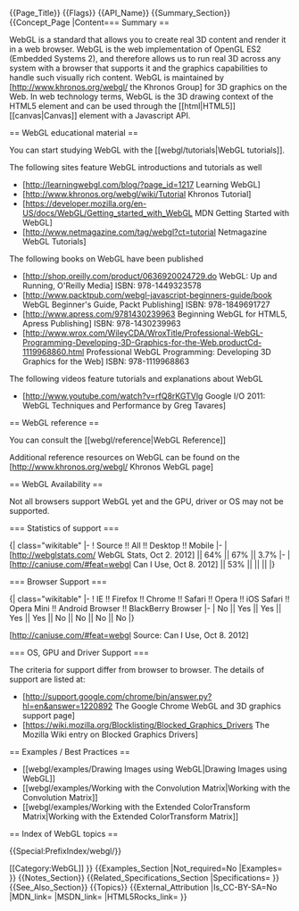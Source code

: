{{Page_Title}}
{{Flags}}
{{API_Name}}
{{Summary_Section}}
{{Concept_Page
|Content=== Summary ==


WebGL is a standard that allows you to create real 3D content and render it in a web browser. WebGL is the web implementation of OpenGL ES2 (Embedded Systems 2), and therefore allows us to run real 3D across any system with a browser that supports it and the graphics capabilities to handle such visually rich content. WebGL is maintained by [http://www.khronos.org/webgl/ the Khronos Group] for 3D graphics on the Web.  In web technology terms, WebGL is the 3D drawing context of the HTML5 <canvas> element and can be used through the [[html|HTML5]] [[canvas|Canvas]] element with a Javascript API.

== WebGL educational material ==

You can start studying WebGL with the [[webgl/tutorials|WebGL tutorials]].

The following sites feature WebGL introductions and tutorials as well

* [http://learningwebgl.com/blog/?page_id=1217 Learning WebGL]
* [http://www.khronos.org/webgl/wiki/Tutorial Khronos Tutorial]
* [https://developer.mozilla.org/en-US/docs/WebGL/Getting_started_with_WebGL MDN Getting Started with WebGL]
* [http://www.netmagazine.com/tag/webgl?ct=tutorial Netmagazine WebGL Tutorials]

The following books on WebGL have been published

* [http://shop.oreilly.com/product/0636920024729.do WebGL: Up and Running, O'Reilly Media] ISBN: 978-1449323578
* [http://www.packtpub.com/webgl-javascript-beginners-guide/book WebGL Beginner's Guide, Packt Publishing] ISBN: 978-1849691727
* [http://www.apress.com/9781430239963 Beginning WebGL for HTML5, Apress Publishing] ISBN: 978-1430239963
* [http://www.wrox.com/WileyCDA/WroxTitle/Professional-WebGL-Programming-Developing-3D-Graphics-for-the-Web.productCd-1119968860.html Professional WebGL Programming: Developing 3D Graphics for the Web] ISBN: 978-1119968863

The following videos feature tutorials and explanations about WebGL

* [http://www.youtube.com/watch?v=rfQ8rKGTVlg Google I/O 2011: WebGL Techniques and Performance by Greg Tavares]

== WebGL reference ==

You can consult the [[webgl/reference|WebGL Reference]] 

Additional reference resources on WebGL can be found on the [http://www.khronos.org/webgl/ Khronos WebGL page]

== WebGL Availability ==

Not all browsers support WebGL yet and the GPU, driver or OS may not be supported.

=== Statistics of support ===

{| class="wikitable"
|-
! Source !! All !! Desktop !! Mobile
|-
| [http://webglstats.com/ WebGL Stats, Oct 2. 2012] || 64% || 67% || 3.7%
|-
| [http://caniuse.com/#feat=webgl Can I Use, Oct 8. 2012] || 53% || || ||
|}

=== Browser Support ===

{| class="wikitable"
|-
! IE !! Firefox !! Chrome !! Safari !! Opera !! iOS Safari !! Opera Mini !! Android Browser !! BlackBerry Browser
|-
| No || Yes || Yes || Yes || Yes || No || No || No || No
|}

[http://caniuse.com/#feat=webgl Source: Can I Use, Oct 8. 2012]

=== OS, GPU and Driver Support ===

The criteria for support differ from browser to browser. The details of support are listed at:

* [http://support.google.com/chrome/bin/answer.py?hl=en&answer=1220892 The Google Chrome WebGL and 3D graphics support page]
* [https://wiki.mozilla.org/Blocklisting/Blocked_Graphics_Drivers The Mozilla Wiki entry on Blocked Graphics Drivers]

== Examples / Best Practices ==

* [[webgl/examples/Drawing Images using WebGL|Drawing Images using WebGL]]
* [[webgl/examples/Working with the Convolution Matrix|Working with the Convolution Matrix]]
* [[webgl/examples/Working with the Extended ColorTransform Matrix|Working with the Extended ColorTransform Matrix]]

== Index of WebGL topics ==

{{Special:PrefixIndex/webgl/}}

[[Category:WebGL]]
}}
{{Examples_Section
|Not_required=No
|Examples=
}}
{{Notes_Section}}
{{Related_Specifications_Section
|Specifications=
}}
{{See_Also_Section}}
{{Topics}}
{{External_Attribution
|Is_CC-BY-SA=No
|MDN_link=
|MSDN_link=
|HTML5Rocks_link=
}}